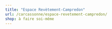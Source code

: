 ```yaml
---
title: "Espace Revètement-Campredon"
url: /carcassonne/espace-revetement-campredon/
shop: à faire soi-même
---
```

